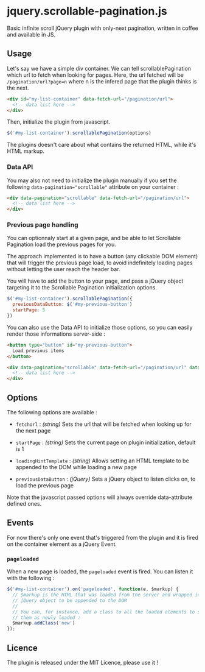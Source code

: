 # jquery.scrollable-pagination.js

Basic infinite scroll jQuery plugin with only-next pagination, written in coffee and available in JS.

## Usage

Let's say we have a simple div container.
We can tell scrollablePagination which url to fetch when looking for pages.
Here, the url fetched will be `/pagination/url?page=n` where n is the infered page that the plugin thinks is the next.

```html
<div id="my-list-container" data-fetch-url="/pagination/url">
  <!-- data list here -->
</div>
```

Then, initialize the plugin from javascript.

```javascript
$('#my-list-container').scrollablePagination(options)
```

The plugins doesn't care about what contains the returned HTML, while it's HTML markup.

### Data API

You may also not need to initialize the plugin manually if you set the following
`data-pagination="scrollable"` attribute on your container :

```html
<div data-pagination="scrollable" data-fetch-url="/pagination/url">
  <!-- data list here -->
</div>
```

### Previous page handling

You can optionnaly start at a given page, and be able to let Scrollable Pagination
load the previous pages for you.

The approach implemented is to have a button (any clickable DOM element) that will
trigger the previous page load, to avoid indefinitely loading pages without letting
the user reach the header bar.

You will have to add the button to your page, and pass a jQuery object targeting
it to the Scrollable Pagination initialization options.

```javascript
$('#my-list-container').scrollablePagination({
  previousDataButton: $('#my-previous-button')
  startPage: 5
})
```

You can also use the Data API to initialize those options, so you can easily
render those informations server-side :

```html
<button type="button" id="my-previous-button">
  Load previous items
</button>

<div data-pagination="scrollable" data-fetch-url="/pagination/url" data-previous-button="#my-previous-button" data-start-page="5">
  <!-- data list here -->
</div>
```

## Options

The following options are available :

* `fetchUrl`   : *(string)*   Sets the url that will be fetched when looking up for the next page

* `startPage`  : *(string)*   Sets the current page on plugin initialization, default is 1

* `loadingHintTemplate` : *(string)*  Allows setting an HTML template to be appended to the DOM while loading a new page

* `previousDataButton` : *(jQuery)*  Sets a jQuery object to listen clicks on, to load the previous page

Note that the javascript passed options will always override data-attribute defined ones.

## Events

For now there's only one event that's triggered from the plugin and it is fired
on the container element as a jQuery Event.

### `pageloaded`

When a new page is loaded, the `pageloaded` event is fired. You can listen it
with the following :

```javascript
$('#my-list-container').on('pageloaded', function(e, $markup) {
  // $markup is the HTML that was loaded from the server and wrapped in a
  // jQuery object to be appended to the DOM
  //
  // You can, for instance, add a class to all the loaded elements to show
  // them as newly loaded :
  $markup.addClass('new')
});
```

## Licence

The plugin is released under the MIT Licence, please use it !

